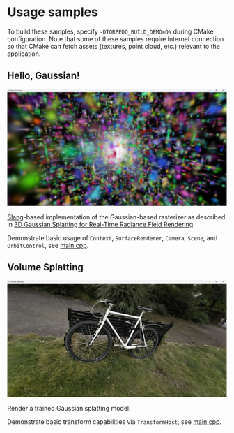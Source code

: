 # Usage samples
To build these samples, specify `-DTORPEDO_BUILD_DEMO=ON` during CMake configuration. Note that some of these samples
require Internet connection so that CMake can fetch assets (textures, point cloud, etc.) relevant to the application.

## Hello, Gaussian!
![hello-gaussian](HelloGaussian/capture.png)

[Slang](https://github.com/shader-slang/slang)-based implementation of the Gaussian-based rasterizer as described in
[3D Gaussian Splatting for Real-Time Radiance Field Rendering](https://repo-sam.inria.fr/fungraph/3d-gaussian-splatting/).

Demonstrate basic usage of `Context`, `SurfaceRenderer`, `Camera`, `Scene`, and `OrbitControl`, see [main.cpp](HelloGaussian/main.cpp).

## Volume Splatting
![volume-splatting](VolumeSplatting/capture.png)

Render a trained Gaussian splatting model.

Demonstrate basic transform capabilities via `TransformHost`, see [main.cpp](VolumeSplatting/main.cpp).